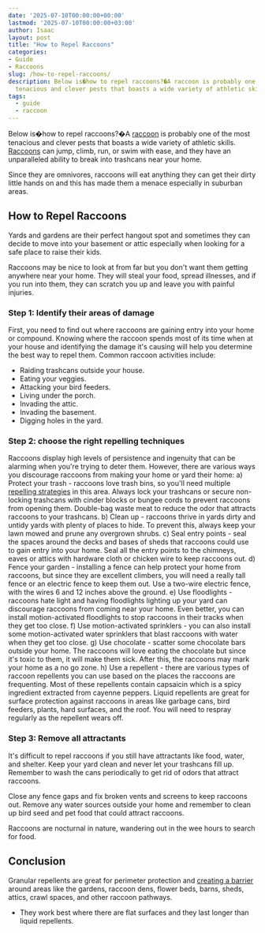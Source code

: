```yaml
---
date: '2025-07-10T00:00:00+00:00'
lastmod: '2025-07-10T00:00:00+03:00'
author: Isaac
layout: post
title: "How to Repel Raccoons"
categories:
- Guide
- Raccoons
slug: /how-to-repel-raccoons/
description: Below is�how to repel raccoons?�A raccoon is probably one of the most
  tenacious and clever pests that boasts a wide variety of athletic skills.
tags: 
  - guide
  - raccoon
---
```

Below is�how to repel raccoons?�A [raccoon](/posts/how-to-get-rid-of-raccoons/) is probably one of the most tenacious and clever pests that boasts a wide variety of athletic skills.
[Raccoons](https://en.wikipedia.org/wiki/Raccoon)
can jump, climb, run, or swim with ease, and they have an unparalleled ability to break into trashcans near your home.

Since they are omnivores, raccoons will eat anything they can get their dirty little hands on and this has made them a menace especially in suburban areas.
## How to Repel Raccoons
Yards and gardens are their perfect hangout spot and sometimes they can decide to move into your basement or attic especially when looking for a safe place to raise their kids.

Raccoons may be nice to look at from far but you don't want them getting anywhere near your home. They will steal your food, spread illnesses, and if you run into them, they can scratch you up and leave you with painful injuries.
### Step 1: Identify their areas of damage
First, you need to find out where raccoons are gaining entry into your home or compound. Knowing where the raccoon spends most of its time when at your house and identifying the damage it's causing will help you determine the best way to repel them. Common raccoon activities include:
- Raiding trashcans outside your house.
- Eating your veggies.
- Attacking your bird feeders.
- Living under the porch.
- Invading the attic.
- Invading the basement.
- Digging holes in the yard.
### Step 2: choose the right repelling techniques
Raccoons display high levels of persistence and ingenuity that can be alarming when you're trying to deter them. However, there are various ways you discourage raccoons from making your home or yard their home:
a) Protect your trash - raccoons love trash bins, so you'll need multiple
[repelling strategies](https://pestpolicy.com/what-smells-do-raccoons-hate/)
in this area.
Always lock your trashcans or secure non-locking trashcans with cinder blocks or bungee cords to prevent raccoons from opening them. Double-bag waste meat to reduce the odor that attracts raccoons to your trashcans.
b) Clean up - raccoons thrive in yards dirty and untidy yards with plenty of places to hide. To prevent this, always keep your lawn mowed and prune any overgrown shrubs.
c) Seal entry points - seal the spaces around the decks and bases of sheds that raccoons could use to gain entry into your home. Seal all the entry points to the chimneys, eaves or attics with hardware cloth or chicken wire to keep raccoons out.
d) Fence your garden - installing a fence can help protect your home from raccoons, but since they are excellent climbers, you will need a really tall fence or an electric fence to keep them out. Use a two-wire electric fence, with the wires 6 and 12 inches above the ground.
e) Use floodlights - raccoons hate light and having floodlights lighting up your yard can discourage raccoons from coming near your home. Even better, you can install motion-activated floodlights to stop raccoons in their tracks when they get too close.
f) Use motion-activated sprinklers - you can also install some motion-activated water sprinklers that blast raccoons with water when they get too close.
g) Use chocolate - scatter some chocolate bars outside your home. The raccoons will love eating the chocolate but since it's toxic to them, it will make them sick. After this, the raccoons may mark your home as a no go zone.
h) Use a repellent - there are various types of raccoon repellents you can use based on the places the raccoons are frequenting. Most of these repellents contain capsaicin which is a spicy ingredient extracted from cayenne peppers.
Liquid repellents are great for surface protection against raccoons in areas like garbage cans, bird feeders, plants, hard surfaces, and the roof. You will need to respray regularly as the repellent wears off.
### Step 3: Remove all attractants
It's difficult to repel raccoons if you still have attractants like food, water, and shelter. Keep your yard clean and never let your trashcans fill up. Remember to wash the cans periodically to get rid of odors that attract raccoons.

Close any fence gaps and fix broken vents and screens to keep raccoons out. Remove any water sources outside your home and remember to clean up bird seed and pet food that could attract raccoons.

Raccoons are nocturnal in nature, wandering out in the wee hours to search for food.
## Conclusion
Granular repellents are great for perimeter protection and
[creating a barrier](https://pestpolicy.com/how-to-get-rid-of-raccoons/)
around areas like the gardens, raccoon dens, flower beds, barns, sheds, attics, crawl spaces, and other raccoon pathways.
- They work best where there are flat surfaces and they last longer than liquid repellents.
